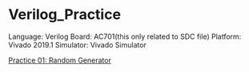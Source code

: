 # Verilog_Practice

Language: Verilog
Board: AC701(this only related to SDC file)
Platform: Vivado 2019.1
Simulator: Vivado Simulator

[Practice 01: Random Generator](https://github.com/ZongRuLi/Verilog_Practice/tree/main/Example01_Random_generator)